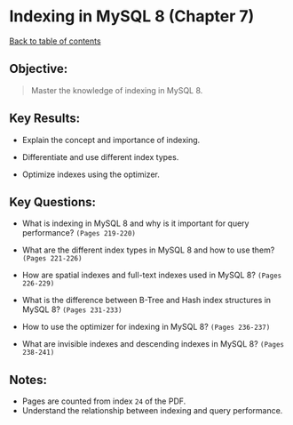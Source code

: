 # Indexing in MySQL 8 (Chapter 7)

[Back to table of contents](../readme.md)

## **Objective:**

> Master the knowledge of indexing in MySQL 8.

## **Key Results:**

- Explain the concept and importance of indexing.

- Differentiate and use different index types.

- Optimize indexes using the optimizer.

## **Key Questions:**

- What is indexing in MySQL 8 and why is it important for query performance? `(Pages 219-220)`

- What are the different index types in MySQL 8 and how to use them? `(Pages 221-226)`

- How are spatial indexes and full-text indexes used in MySQL 8? `(Pages 226-229)`

- What is the difference between B-Tree and Hash index structures in MySQL 8? `(Pages 231-233)`

- How to use the optimizer for indexing in MySQL 8? `(Pages 236-237)`

- What are invisible indexes and descending indexes in MySQL 8? `(Pages 238-241)`

## **Notes:**

- Pages are counted from index `24` of the PDF.
- Understand the relationship between indexing and query performance.
